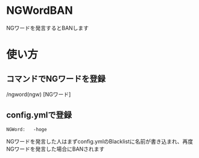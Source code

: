 # NGWordBAN

NGワードを発言するとBANします

# 使い方

## コマンドでNGワードを登録  
/ngword(ngw) [NGワード]

## config.ymlで登録  
```NGWord:   -hoge  ```

NGワードを発言した人はまずconfig.ymlのBlacklistに名前が書き込まれ、再度NGワードを発言した場合にBANされます
